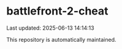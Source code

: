 # battlefront-2-cheat

Last updated: 2025-06-13 14:14:13

This repository is automatically maintained.
